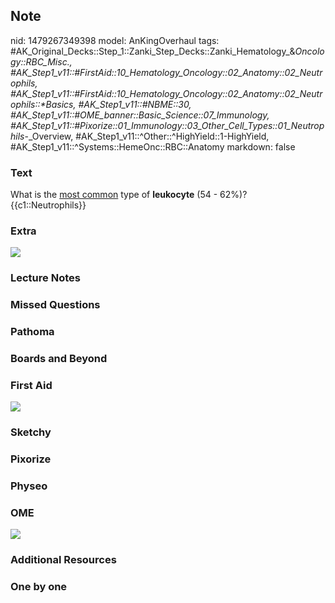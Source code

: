 ## Note
nid: 1479267349398
model: AnKingOverhaul
tags: #AK_Original_Decks::Step_1::Zanki_Step_Decks::Zanki_Hematology_&_Oncology::RBC_Misc., #AK_Step1_v11::#FirstAid::10_Hematology_Oncology::02_Anatomy::02_Neutrophils, #AK_Step1_v11::#FirstAid::10_Hematology_Oncology::02_Anatomy::02_Neutrophils::*Basics, #AK_Step1_v11::#NBME::30, #AK_Step1_v11::#OME_banner::Basic_Science::07_Immunology, #AK_Step1_v11::#Pixorize::01_Immunology::03_Other_Cell_Types::01_Neutrophils_-_Overview, #AK_Step1_v11::^Other::^HighYield::1-HighYield, #AK_Step1_v11::^Systems::HemeOnc::RBC::Anatomy
markdown: false

### Text
<div>
  What is the <u>most common</u> type of <b>leukocyte</b> (54 -
  62%)?
</div>
<div>
  {{c1::Neutrophils}}
</div>

### Extra
<img src="paste-196756746797215.jpg">

### Lecture Notes


### Missed Questions


### Pathoma


### Boards and Beyond


### First Aid
<img src="tmpKhC1Qv.png">

### Sketchy


### Pixorize


### Physeo


### OME
<div class="ome-widget">
  <a href=
  "https://onlinemeded.org/spa/immunology?ref=anki"><img src=
  "_OME_AnkiFlashcards_Topic_6.png"></a>
</div>

### Additional Resources


### One by one

